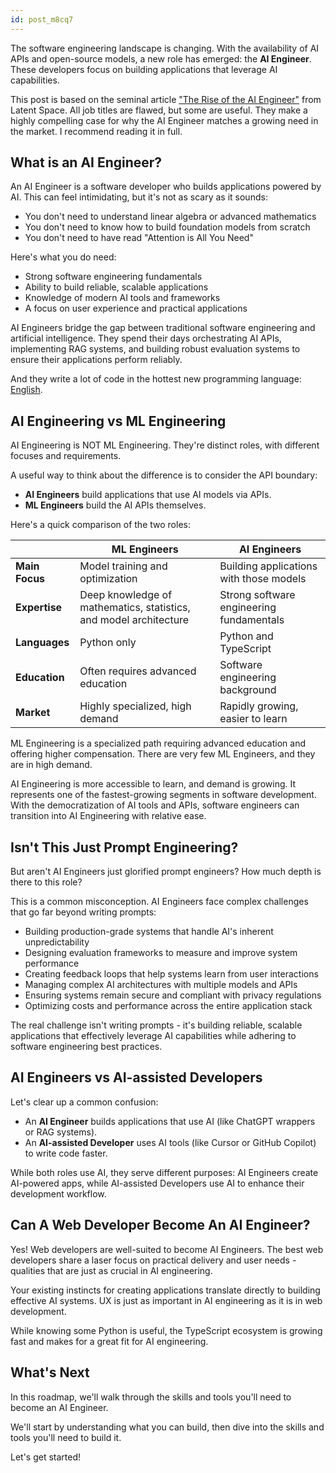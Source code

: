 ```yaml
---
id: post_m8cq7
---
```


The software engineering landscape is changing. With the availability of AI APIs and open-source models, a new role has emerged: the **AI Engineer**. These developers focus on building applications that leverage AI capabilities.

This post is based on the seminal article ["The Rise of the AI Engineer"](https://www.latent.space/p/ai-engineer) from Latent Space. All job titles are flawed, but some are useful. They make a highly compelling case for why the AI Engineer matches a growing need in the market. I recommend reading it in full.

## What is an AI Engineer?

An AI Engineer is a software developer who builds applications powered by AI. This can feel intimidating, but it's not as scary as it sounds:

- You don't need to understand linear algebra or advanced mathematics
- You don't need to know how to build foundation models from scratch
- You don't need to have read "Attention is All You Need"

Here's what you do need:

- Strong software engineering fundamentals
- Ability to build reliable, scalable applications
- Knowledge of modern AI tools and frameworks
- A focus on user experience and practical applications

AI Engineers bridge the gap between traditional software engineering and artificial intelligence. They spend their days orchestrating AI APIs, implementing RAG systems, and building robust evaluation systems to ensure their applications perform reliably.

And they write a lot of code in the hottest new programming language: [English](https://x.com/karpathy/status/1617979122625712128?lang=en).

## AI Engineering vs ML Engineering

AI Engineering is NOT ML Engineering. They're distinct roles, with different focuses and requirements.

A useful way to think about the difference is to consider the API boundary:

- **AI Engineers** build applications that use AI models via APIs.
- **ML Engineers** build the AI APIs themselves.

Here's a quick comparison of the two roles:

|                | ML Engineers                                                      | AI Engineers                             |
| -------------- | ----------------------------------------------------------------- | ---------------------------------------- |
| **Main Focus** | Model training and optimization                                   | Building applications with those models  |
| **Expertise**  | Deep knowledge of mathematics, statistics, and model architecture | Strong software engineering fundamentals |
| **Languages**  | Python only                                                       | Python and TypeScript                    |
| **Education**  | Often requires advanced education                                 | Software engineering background          |
| **Market**     | Highly specialized, high demand                                   | Rapidly growing, easier to learn         |

ML Engineering is a specialized path requiring advanced education and offering higher compensation. There are very few ML Engineers, and they are in high demand.

AI Engineering is more accessible to learn, and demand is growing. It represents one of the fastest-growing segments in software development. With the democratization of AI tools and APIs, software engineers can transition into AI Engineering with relative ease.

## Isn't This Just Prompt Engineering?

But aren't AI Engineers just glorified prompt engineers? How much depth is there to this role?

This is a common misconception. AI Engineers face complex challenges that go far beyond writing prompts:

- Building production-grade systems that handle AI's inherent unpredictability
- Designing evaluation frameworks to measure and improve system performance
- Creating feedback loops that help systems learn from user interactions
- Managing complex AI architectures with multiple models and APIs
- Ensuring systems remain secure and compliant with privacy regulations
- Optimizing costs and performance across the entire application stack

The real challenge isn't writing prompts - it's building reliable, scalable applications that effectively leverage AI capabilities while adhering to software engineering best practices.

## AI Engineers vs AI-assisted Developers

Let's clear up a common confusion:

- An **AI Engineer** builds applications that use AI (like ChatGPT wrappers or RAG systems).
- An **AI-assisted Developer** uses AI tools (like Cursor or GitHub Copilot) to write code faster.

While both roles use AI, they serve different purposes: AI Engineers create AI-powered apps, while AI-assisted Developers use AI to enhance their development workflow.

## Can A Web Developer Become An AI Engineer?

Yes! Web developers are well-suited to become AI Engineers. The best web developers share a laser focus on practical delivery and user needs - qualities that are just as crucial in AI engineering.

Your existing instincts for creating applications translate directly to building effective AI systems. UX is just as important in AI engineering as it is in web development.

While knowing some Python is useful, the TypeScript ecosystem is growing fast and makes for a great fit for AI engineering.

## What's Next

In this roadmap, we'll walk through the skills and tools you'll need to become an AI Engineer.

We'll start by understanding what you can build, then dive into the skills and tools you'll need to build it.

Let's get started!
